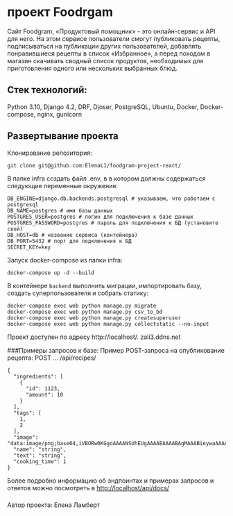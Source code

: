 # проект Foodrgam
Сайт Foodgram, «Продуктовый помощник» - это онлайн-сервис и API для него. На этом сервисе пользователи смогут публиковать рецепты, подписываться на публикации других пользователей, добавлять понравившиеся рецепты в список «Избранное», а перед походом в магазин скачивать сводный список продуктов, необходимых для приготовления одного или нескольких выбранных блюд.

## Стек технологий:
Python 3.10, Django 4.2, DRF, Djoser, PostgreSQL, Ubuntu, Docker, Docker-compose, nginx, gunicorn

## Развертывание проекта

Клонирование репозитория:
```
git clone git@github.com:ElenaL1/foodgram-project-react/
```
В папке infra создать файл .env, в в котором должны содержаться следующие переменные окружения:
```
DB_ENGINE=django.db.backends.postgresql # указываем, что работаем с postgresql
DB_NAME=postgres # имя базы данных
POSTGRES_USER=postgres # логин для подключения к базе данных
POSTGRES_PASSWORD=postgres # пароль для подключения к БД (установите свой)
DB_HOST=db # название сервиса (контейнера)
DB_PORT=5432 # порт для подключения к БД 
SECRET_KEY=key
```

Запуск docker-compose из папки infra:
```
docker-compose up -d --build
```

В контейнере `backend`  выполнить миграции, импортировать базу, создать суперпользователя и собрать статику:
```
docker-compose exec web python manage.py migrate
docker-compose exec web python manage.py csv_to_bd
docker-compose exec web python manage.py createsuperuser
docker-compose exec web python manage.py collectstatic --no-input 
```
Проект доступен по адресу http://localhost/.
zali3.ddns.net

###Примеры запросов к базе:
Пример POST-запроса на опубликование рецепта: POST ... /api/recipes/
```
{
  "ingredients": [
    {
      "id": 1123,
      "amount": 10
    }
  ],
  "tags": [
    1,
    2
  ],
  "image": "data:image/png;base64,iVBORw0KGgoAAAANSUhEUgAAAAEAAAABAgMAAABieywaAAAACVBMVEUAAAD///9fX1/S0ecCAAAACXBIWXMAAA7EAAAOxAGVKw4bAAAACklEQVQImWNoAAAAggCByxOyYQAAAABJRU5ErkJggg==",
  "name": "string",
  "text": "string",
  "cooking_time": 1
}
```
Более подробно информацию об эндпоинтах и примерах запросов и ответов можно посмотреть в 
[http://localhost/api/docs/](http://localhost/api/docs/redoc.html)

###
Автор проекта: Елена Ламберт

